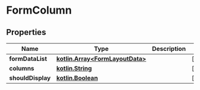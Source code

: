 # FormColumn

## Properties
Name | Type | Description | Notes
------------ | ------------- | ------------- | -------------
**formDataList** | [**kotlin.Array&lt;FormLayoutData&gt;**](FormLayoutData.md) |  |  [optional]
**columns** | [**kotlin.String**](.md) |  |  [optional]
**shouldDisplay** | [**kotlin.Boolean**](.md) |  |  [optional]
